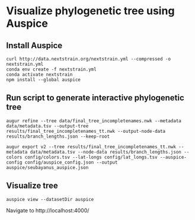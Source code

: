 # Visualize phylogenetic tree using Auspice

## Install Auspice

```
curl http://data.nextstrain.org/nextstrain.yml --compressed -o nextstrain.yml
conda env create -f nextstrain.yml
conda activate nextstrain
npm install --global auspice
```

## Run script to generate interactive phylogenetic tree

```
augur refine --tree data/final_tree_incompletenames.nwk --metadata data/metadata.tsv --output-tree results/final_tree_incompletenames_tt.nwk --output-node-data results/branch_lengths.json --keep-root

augur export v2 --tree results/final_tree_incompletenames_tt.nwk --metadata data/metadata.tsv --node-data results/branch_lengths.json --colors config/colors.tsv --lat-longs config/lat_longs.tsv --auspice-config config/auspice_config.json --output auspice/seubayanus_auspice.json
```

## Visualize tree

```
auspice view --datasetDir auspice
```

Navigate to http://localhost:4000/
